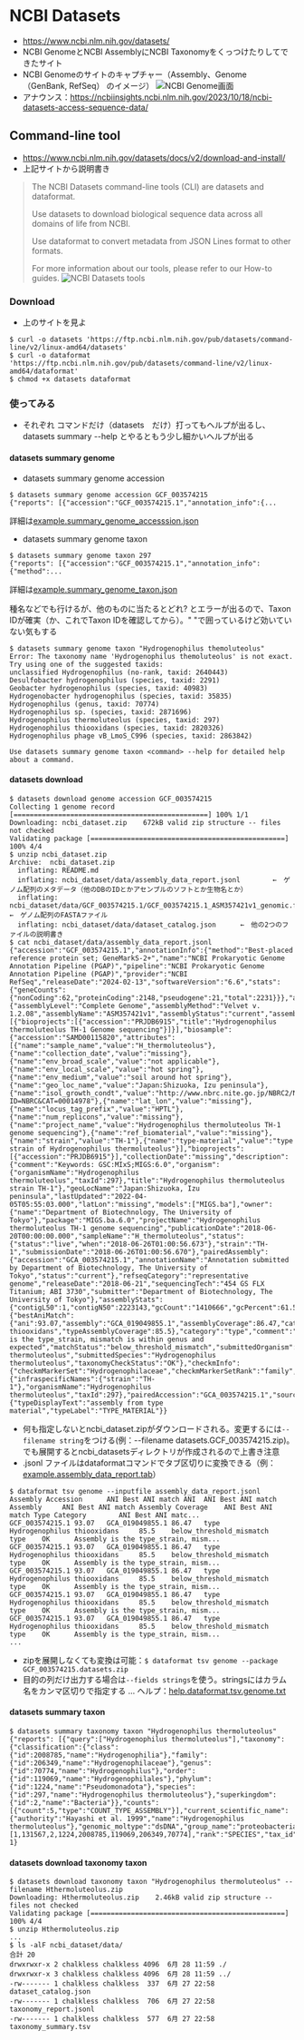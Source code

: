 # NCBI Datasets
- https://www.ncbi.nlm.nih.gov/datasets/
- NCBI GenomeとNCBI AssemblyにNCBI Taxonomyをくっつけたりしてできたサイト
- NCBI Genomeのサイトのキャプチャー（Assembly、Genome　（GenBank, RefSeq） のイメージ）
  ![NCBI Genome画面](../images/ncbi_genome.capture.Hthermo.png)
- アナウンス：https://ncbiinsights.ncbi.nlm.nih.gov/2023/10/18/ncbi-datasets-access-sequence-data/

## Command-line tool
- https://www.ncbi.nlm.nih.gov/datasets/docs/v2/download-and-install/
- 上記サイトから説明書き

> The NCBI Datasets command-line tools (CLI) are datasets and dataformat.
>
> Use datasets to download biological sequence data across all domains of life from NCBI.
>
> Use dataformat to convert metadata from JSON Lines format to other formats.
>
> For more information about our tools, please refer to our How-to guides.
![NCBI Datasets tools](../images/datasets_schema_taxonomy.svg)

### Download
- 上のサイトを見よ
```
$ curl -o datasets 'https://ftp.ncbi.nlm.nih.gov/pub/datasets/command-line/v2/linux-amd64/datasets'
$ curl -o dataformat 'https://ftp.ncbi.nlm.nih.gov/pub/datasets/command-line/v2/linux-amd64/dataformat'
$ chmod +x datasets dataformat
```

### 使ってみる
- それぞれ コマンドだけ（datasets　だけ）打ってもヘルプが出るし、datasets summary --help とやるともう少し細かいヘルプが出る
#### datasets summary genome
- datasets summary genome accession
```
$ datasets summary genome accession GCF_003574215
{"reports": [{"accession":"GCF_003574215.1","annotation_info":{...
```
詳細は[example.summary_genome_accesssion.json](example.summary_genome_accesssion.json)

- datasets summary genome taxon
```
$ datasets summary genome taxon 297
{"reports": [{"accession":"GCF_003574215.1","annotation_info":{"method":...
```
詳細は[example.summary_genome_taxon.json](example.summary_genome_taxon.json)

種名などでも行けるが、他のものに当たるとどれ? とエラーが出るので、Taxon IDが確実（か、これでTaxon IDを確認してから）。" "で囲っているけど効いていない気もする
```
$ datasets summary genome taxon "Hydrogenophilus themoluteolus"
Error: The taxonomy name 'Hydrogenophilus themoluteolus' is not exact. Try using one of the suggested taxids:
unclassified Hydrogenophilus (no-rank, taxid: 2640443)
Desulfobacter hydrogenophilus (species, taxid: 2291)
Geobacter hydrogenophilus (species, taxid: 40983)
Hydrogenobacter hydrogenophilus (species, taxid: 35835)
Hydrogenophilus (genus, taxid: 70774)
Hydrogenophilus sp. (species, taxid: 2871696)
Hydrogenophilus thermoluteolus (species, taxid: 297)
Hydrogenophilus thiooxidans (species, taxid: 2820326)
Hydrogenophilus phage vB_LmoS_C996 (species, taxid: 2863842)

Use datasets summary genome taxon <command> --help for detailed help about a command.
```


#### datasets download
```
$ datasets download genome accession GCF_003574215
Collecting 1 genome record [================================================] 100% 1/1
Downloading: ncbi_dataset.zip    672kB valid zip structure -- files not checked
Validating package [================================================] 100% 4/4
$ unzip ncbi_dataset.zip 
Archive:  ncbi_dataset.zip
  inflating: README.md               
  inflating: ncbi_dataset/data/assembly_data_report.jsonl        ←　ゲノム配列のメタデータ（他のDBのIDとかアセンブルのソフトとか生物名とか）
  inflating: ncbi_dataset/data/GCF_003574215.1/GCF_003574215.1_ASM357421v1_genomic.fna      ←　ゲノム配列のFASTAファイル
  inflating: ncbi_dataset/data/dataset_catalog.json      ←　他の2つのファイルの説明書き
$ cat ncbi_dataset/data/assembly_data_report.jsonl 
{"accession":"GCF_003574215.1","annotationInfo":{"method":"Best-placed reference protein set; GeneMarkS-2+","name":"NCBI Prokaryotic Genome Annotation Pipeline (PGAP)","pipeline":"NCBI Prokaryotic Genome Annotation Pipeline (PGAP)","provider":"NCBI RefSeq","releaseDate":"2024-02-13","softwareVersion":"6.6","stats":{"geneCounts":{"nonCoding":62,"proteinCoding":2148,"pseudogene":21,"total":2231}}},"assemblyInfo":{"assemblyLevel":"Complete Genome","assemblyMethod":"Velvet v. 1.2.08","assemblyName":"ASM357421v1","assemblyStatus":"current","assemblyType":"haploid","bioprojectAccession":"PRJDB6915","bioprojectLineage":[{"bioprojects":[{"accession":"PRJDB6915","title":"Hydrogenophilus thermoluteolus TH-1 Genome sequencing"}]}],"biosample":{"accession":"SAMD00115820","attributes":[{"name":"sample_name","value":"H_thermoluteolus"},{"name":"collection_date","value":"missing"},{"name":"env_broad_scale","value":"not applicable"},{"name":"env_local_scale","value":"hot spring"},{"name":"env_medium","value":"soil around hot spring"},{"name":"geo_loc_name","value":"Japan:Shizuoka, Izu peninsula"},{"name":"isol_growth_condt","value":"http://www.nbrc.nite.go.jp/NBRC2/NBRCCatalogueDetailServlet?ID=NBRC&CAT=00014978"},{"name":"lat_lon","value":"missing"},{"name":"locus_tag_prefix","value":"HPTL"},{"name":"num_replicons","value":"missing"},{"name":"project_name","value":"Hydrogenophilus thermoluteolus TH-1 genome sequencing"},{"name":"ref_biomaterial","value":"missing"},{"name":"strain","value":"TH-1"},{"name":"type-material","value":"type strain of Hydrogenophilus thermoluteolus"}],"bioprojects":[{"accession":"PRJDB6915"}],"collectionDate":"missing","description":{"comment":"Keywords: GSC:MIxS;MIGS:6.0","organism":{"organismName":"Hydrogenophilus thermoluteolus","taxId":297},"title":"Hydrogenophilus thermoluteolus strain TH-1"},"geoLocName":"Japan:Shizuoka, Izu peninsula","lastUpdated":"2022-04-05T05:55:03.000","latLon":"missing","models":["MIGS.ba"],"owner":{"name":"Department of Biotechnology, The University of Tokyo"},"package":"MIGS.ba.6.0","projectName":"Hydrogenophilus thermoluteolus TH-1 genome sequencing","publicationDate":"2018-06-20T00:00:00.000","sampleName":"H_thermoluteolus","status":{"status":"live","when":"2018-06-26T01:00:56.673"},"strain":"TH-1","submissionDate":"2018-06-26T01:00:56.670"},"pairedAssembly":{"accession":"GCA_003574215.1","annotationName":"Annotation submitted by Department of Biotechnology, The University of Tokyo","status":"current"},"refseqCategory":"representative genome","releaseDate":"2018-06-21","sequencingTech":"454 GS FLX Titanium; ABI 3730","submitter":"Department of Biotechnology, The University of Tokyo"},"assemblyStats":{"contigL50":1,"contigN50":2223143,"gcCount":"1410666","gcPercent":61.5,"genomeCoverage":"42.0x","numberOfComponentSequences":2,"numberOfContigs":2,"numberOfScaffolds":2,"scaffoldL50":1,"scaffoldN50":2223143,"totalNumberOfChromosomes":2,"totalSequenceLength":"2288780","totalUngappedLength":"2288780"},"averageNucleotideIdentity":{"bestAniMatch":{"ani":93.07,"assembly":"GCA_019049855.1","assemblyCoverage":86.47,"category":"type","organismName":"Hydrogenophilus thiooxidans","typeAssemblyCoverage":85.5},"category":"type","comment":"Assembly is the type_strain, mismatch is within genus and expected","matchStatus":"below_threshold_mismatch","submittedOrganism":"Hydrogenophilus thermoluteolus","submittedSpecies":"Hydrogenophilus thermoluteolus","taxonomyCheckStatus":"OK"},"checkmInfo":{"checkmMarkerSet":"Hydrogenophilaceae","checkmMarkerSetRank":"family","checkmSpeciesTaxId":297,"checkmVersion":"v1.2.2","completeness":70.72,"completenessPercentile":100.0,"contamination":8.24},"currentAccession":"GCF_003574215.1","organism":{"infraspecificNames":{"strain":"TH-1"},"organismName":"Hydrogenophilus thermoluteolus","taxId":297},"pairedAccession":"GCA_003574215.1","sourceDatabase":"SOURCE_DATABASE_REFSEQ","typeMaterial":{"typeDisplayText":"assembly from type material","typeLabel":"TYPE_MATERIAL"}}
```

- 何も指定しないとncbi_dataset.zipがダウンロードされる。変更するには`--filename string`をつける(例：--filename datasets.GCF_003574215.zip)。でも展開するとncbi_datasetsディレクトリが作成されるので上書き注意
- .jsonl ファイルはdataformatコマンドでタブ区切りに変換できる（例：[example.assembly_data_report.tab](example.assembly_data_report.tab)） 
```
$ dataformat tsv genome --inputfile assembly_data_report.jsonl
Assembly Accession      ANI Best ANI match ANI  ANI Best ANI match Assembly     ANI Best ANI match Assembly Coverage    ANI Best ANI match Type Category        ANI Best ANI matc...
GCF_003574215.1 93.07   GCA_019049855.1 86.47   type    Hydrogenophilus thiooxidans     85.5    below_threshold_mismatch        type    OK      Assembly is the type_strain, mism...
GCF_003574215.1 93.07   GCA_019049855.1 86.47   type    Hydrogenophilus thiooxidans     85.5    below_threshold_mismatch        type    OK      Assembly is the type_strain, mism...
GCF_003574215.1 93.07   GCA_019049855.1 86.47   type    Hydrogenophilus thiooxidans     85.5    below_threshold_mismatch        type    OK      Assembly is the type_strain, mism...
GCF_003574215.1 93.07   GCA_019049855.1 86.47   type    Hydrogenophilus thiooxidans     85.5    below_threshold_mismatch        type    OK      Assembly is the type_strain, mism...
GCF_003574215.1 93.07   GCA_019049855.1 86.47   type    Hydrogenophilus thiooxidans     85.5    below_threshold_mismatch        type    OK      Assembly is the type_strain, mism...
...
```
- zipを展開しなくても変換は可能：`$ dataformat tsv genome --package GCF_003574215.datasets.zip`
- 目的の列だけ出力する場合は`--fields strings`を使う。stringsにはカラム名をカンマ区切りで指定する ... ヘルプ：[help.dataformat.tsv.genome.txt](help.dataformat.tsv.genome.txt)

#### datasets summary taxon
```
$ datasets summary taxonomy taxon "Hydrogenophilus thermoluteolus"
{"reports": [{"query":["Hydrogenophilus thermoluteolus"],"taxonomy":{"classification":{"class":{"id":2008785,"name":"Hydrogenophilia"},"family":{"id":206349,"name":"Hydrogenophilaceae"},"genus":{"id":70774,"name":"Hydrogenophilus"},"order":{"id":119069,"name":"Hydrogenophilales"},"phylum":{"id":1224,"name":"Pseudomonadota"},"species":{"id":297,"name":"Hydrogenophilus thermoluteolus"},"superkingdom":{"id":2,"name":"Bacteria"}},"counts":[{"count":5,"type":"COUNT_TYPE_ASSEMBLY"}],"current_scientific_name":{"authority":"Hayashi et al. 1999","name":"Hydrogenophilus thermoluteolus"},"genomic_moltype":"dsDNA","group_name":"proteobacteria","has_type_material":true,"parents":[1,131567,2,1224,2008785,119069,206349,70774],"rank":"SPECIES","tax_id":297}}],"total_count": 1}
```

#### datasets download taxonomy taxon
```
$ datasets download taxonomy taxon "Hydrogenophilus thermoluteolus" --filename Hthermoluteolus.zip
Downloading: Hthermoluteolus.zip    2.46kB valid zip structure -- files not checked
Validating package [================================================] 100% 4/4
$ unzip Hthermoluteolus.zip
...
$ ls -alF ncbi_dataset/data/
合計 20
drwxrwxr-x 2 chalkless chalkless 4096  6月 28 11:59 ./
drwxrwxr-x 3 chalkless chalkless 4096  6月 28 11:59 ../
-rw------- 1 chalkless chalkless  337  6月 27 22:58 dataset_catalog.json
-rw------- 1 chalkless chalkless  706  6月 27 22:58 taxonomy_report.jsonl
-rw------- 1 chalkless chalkless  577  6月 27 22:58 taxonomy_summary.tsv
```
